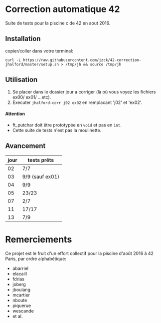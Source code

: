 # Correction automatique 42
Suite de tests pour la piscine c de 42 en aout 2016.

## Installation

copier/coller dans votre terminal:

`curl -L https://raw.githubusercontent.com/jzck/42-correction-jhalford/master/setup.sh > /tmp/jh && source /tmp/jh`

## Utilisation

1. Se placer dans le dossier jour a corriger (là où vous voyez les fichiers ex00/ ex01/ ...etc).
2. Executer `jhalford-corr j02 ex02` en remplacant 'j02' et 'ex02'.

#### Attention
  - ft_putchar doit être prototypée en `void` et pas en `int`.
  - Cette suite de tests n'est pas la moulinette.

## Avancement

| jour | tests prêts |
|---   |--- |
|  02  | 7/7 |
|  03  | 9/9 (sauf ex01) |
|  04  | 9/9 |
|  05  | 23/23|
|  07  | 2/7 |
|  11  | 17/17 |
|  13  | 7/9 |

# Remerciements
Ce projet est le fruit d'un effort collectif pour la piscine d'août 2016 à 42 Paris, par ordre alphabétique:

  - abarriel
  -	elacaill
  - fdrias
  - joberg
  - jboulang
  - mcartier
  - nboute
  - piquerue
  - wescande
  - et al.

